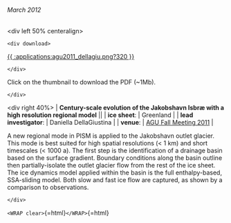 ###### March 2012

\<div left 50% centeralign\>

```{=html}
<div download>
```
[{{ :applications:agu2011\_dellagiu.png?320
}}](http://www2.gi.alaska.edu/snowice/glaciers/iceflow/AGU2011_dellagiu1.pdf)

```{=html}
</div>
```
Click on the thumbnail to download the PDF (\~1Mb).

```{=html}
</div>
```
\<div right 40%\> \| **Century-scale evolution of the Jakobshavn Isbræ
with a high resolution regional model** \|\| \| **ice sheet**: \|
Greenland \| \| **lead investigator**: \| Daniella DellaGiustina \|
\| **venue**: \| [AGU Fall Meeting
2011](http://fallmeeting.agu.org/2011/) \|

A new regional mode in PISM is applied to the Jakobshavn outlet glacier.
This mode is best suited for high spatial resolutions (\< 1 km) and
short timescales (\< 1000 a). The first step is the identification of a
drainage basin based on the surface gradient. Boundary conditions along
the basin outline then partially-isolate the outlet glacier flow from
the rest of the ice sheet. The ice dynamics model applied within the
basin is the full enthalpy-based, SSA-sliding model. Both slow and fast
ice flow are captured, as shown by a comparison to observations.

```{=html}
</div>
```
`<WRAP clear>`{=html}`</WRAP>`{=html}
